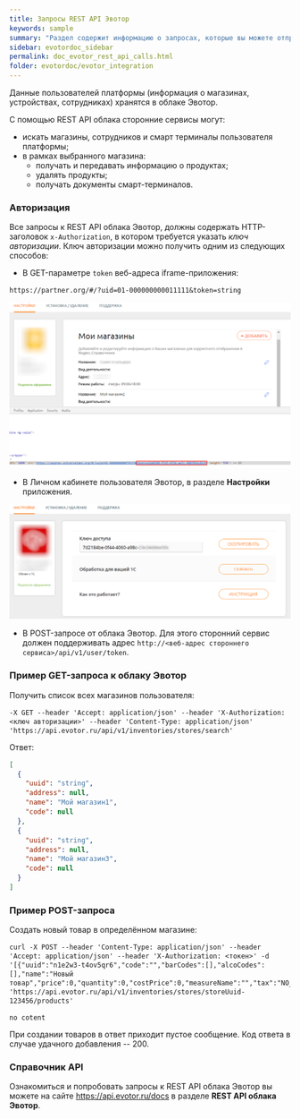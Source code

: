 ```yaml
---
title: Запросы REST API Эвотор
keywords: sample
summary: "Раздел содержит информацию о запросах, которые вы можете отправлять в REST API Эвотор"
sidebar: evotordoc_sidebar
permalink: doc_evotor_rest_api_calls.html
folder: evotordoc/evotor_integration
---
```


Данные пользователей платформы (информация о магазинах, устройствах, сотрудниках) хранятся в облаке Эвотор.

С помощью REST API  облака сторонние сервисы могут:

* искать магазины, сотрудников и смарт терминалы пользователя платформы;
* в рамках выбранного магазина:
    * получать и передавать информацию о продуктах;
    * удалять продукты;
    * получать документы смарт-терминалов.

### Авторизация
Все запросы к REST API облака Эвотор, должны содержать HTTP-заголовок `x-Authorization`, в котором требуется указать *ключ авторизации*. Ключ авторизации можно получить одним из следующих способов:
* В GET-параметре `token` веб-адреса iframe-приложения:
```curl
https://partner.org/#/?uid=01-000000000011111&token=string
```

![Токен для интеграции с 1с](images/iframe_token.png)

* В Личном кабинете пользователя Эвотор, в разделе **Настройки** приложения.

![Токен для интеграции с 1с](images/1c_integration_API_key.png)

* В POST-запросе от облака Эвотор. Для этого сторонний сервис должен поддерживать адрес `http://<веб-адрес стороннего сервиса>/api/v1/user/token`.

### Пример GET-запроса к облаку Эвотор
Получить список всех магазинов пользователя:
```curl
-X GET --header 'Accept: application/json' --header 'X-Authorization: <ключ авторизации>' --header 'Content-Type: application/json' 'https://api.evotor.ru/api/v1/inventories/stores/search'
```
Ответ:
```JSON
[
  {
    "uuid": "string",
    "address": null,
    "name": "Мой магазин1",
    "code": null
  },
  {
    "uuid": "string",
    "address": null,
    "name": "Мой магазин3",
    "code": null
  }
]
```
### Пример POST-запроса
Создать новый товар в определённом магазине:
```curl
curl -X POST --header 'Content-Type: application/json' --header 'Accept: application/json' --header 'X-Authorization: <токен>' -d '[{"uuid":"n1e2w3-t4ov5qr6","code":"","barCodes":[],"alcoCodes":[],"name":"Новый товар","price":0,"quantity":0,"costPrice":0,"measureName":"","tax":"NO_VAT","allowToSell":false,"description":"","articleNumber":"","parentUuid":"","group":false,"type":"NORMAL","alcoholByVolume":0,"alcoholProductKindCode":0,"tareVolume":0}]' 'https://api.evotor.ru/api/v1/inventories/stores/storeUuid-123456/products'
```

```curl
no cotent
```

При создании товаров в ответ приходит пустое сообщение. Код ответа в случае удачного добавления -- 200.

### Справочник API
Ознакомиться и попробовать запросы к REST API облака Эвотор вы можете на сайте https://api.evotor.ru/docs в разделе **REST API облака Эвотор**.
